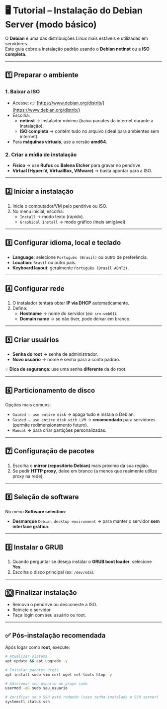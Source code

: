 # 🖥️ Tutorial – Instalação do Debian Server (modo básico)

O **Debian** é uma das distribuições Linux mais estáveis e utilizadas em servidores.  
Este guia cobre a instalação padrão usando o **Debian netinst** ou a **ISO completa**.

---

## 1️⃣ Preparar o ambiente

### 1. Baixar a ISO
- Acesse: 👉 [https://www.debian.org/distrib/](https://www.debian.org/distrib/)  
- Escolha:
  - **netinst** → instalador mínimo (baixa pacotes da internet durante a instalação).
  - **ISO completa** → contém tudo no arquivo (ideal para ambientes sem internet).  
- Para **máquinas virtuais**, use a versão **amd64**.

### 2. Criar a mídia de instalação
- **Físico** → use **Rufus** ou **Balena Etcher** para gravar no pendrive.  
- **Virtual (Hyper-V, VirtualBox, VMware)** → basta apontar para a ISO.

---

## 2️⃣ Iniciar a instalação

1. Inicie o computador/VM pelo pendrive ou ISO.  
2. No menu inicial, escolha:
   - `Install` → modo texto (rápido).  
   - `Graphical Install` → modo gráfico (mais amigável).  

---

## 3️⃣ Configurar idioma, local e teclado

- **Language**: selecione `Português (Brasil)` ou outro de preferência.  
- **Location**: `Brasil` ou outro país.  
- **Keyboard layout**: geralmente `Português (Brasil ABNT2)`.  

---

## 4️⃣ Configurar rede

1. O instalador tentará obter **IP via DHCP** automaticamente.  
2. Defina:
   - **Hostname** → nome do servidor (ex: `srv-web01`).  
   - **Domain name** → se não tiver, pode deixar em branco.  

---

## 5️⃣ Criar usuários

- **Senha do root** → senha de administrador.  
- **Novo usuário** → nome e senha para a conta padrão.  

💡 **Dica de segurança**: use uma senha **diferente** da do root.  

---

## 6️⃣ Particionamento de disco

Opções mais comuns:  
- `Guided – use entire disk` → apaga tudo e instala o Debian.  
- `Guided – use entire disk with LVM` → **recomendado** para servidores (permite redimensionamento futuro).  
- `Manual` → para criar partições personalizadas.  

---

## 7️⃣ Configuração de pacotes

1. Escolha o **mirror (repositório Debian)** mais próximo da sua região.  
2. Se pedir **HTTP proxy**, deixe em branco (a menos que realmente utilize proxy na rede).  

---

## 8️⃣ Seleção de software

No menu **Software selection**:  
- **Desmarque** `Debian desktop environment` → para manter o servidor **sem interface gráfica**.  

---

## 9️⃣ Instalar o GRUB

1. Quando perguntar se deseja instalar o **GRUB boot loader**, selecione **Yes**.  
2. Escolha o disco principal (ex: `/dev/sda`).  

---

## 🔟 Finalizar instalação

- Remova o pendrive ou desconecte a ISO.  
- Reinicie o servidor.  
- Faça login com seu usuário ou root.  

---

## ✅ Pós-instalação recomendada

Após logar como **root**, execute:

```bash
# Atualizar sistema
apt update && apt upgrade -y

# Instalar pacotes úteis
apt install sudo vim curl wget net-tools htop -y

# Adicionar seu usuário ao grupo sudo
usermod -aG sudo seu_usuario

# Verificar se o SSH está rodando (caso tenha instalado o SSH server)
systemctl status ssh
